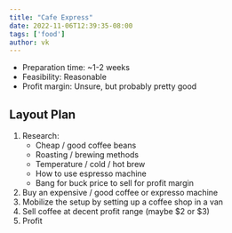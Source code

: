 ```yaml
---
title: "Cafe Express"
date: 2022-11-06T12:39:35-08:00
tags: ['food']
author: vk
---
```


- Preparation time: ~1-2 weeks
- Feasibility: Reasonable
- Profit margin: Unsure, but probably pretty good

## Layout Plan

1. Research:
    - Cheap / good coffee beans
    - Roasting / brewing methods
    - Temperature / cold / hot brew
    - How to use espresso machine
    - Bang for buck price to sell for profit margin
2. Buy an expensive / good coffee or expresso machine
3. Mobilize the setup by setting up a coffee shop in a van
4. Sell coffee at decent profit range (maybe $2 or $3)
5. Profit
